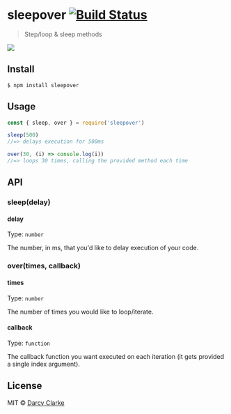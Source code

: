 # sleepover [![Build Status](https://travis-ci.org/darcyclarke/sleepover.svg?branch=master)](https://travis-ci.org/darcyclarke/sleepover)

> Step/loop &amp; sleep methods

![](https://media.giphy.com/media/nGMyNVfRAsgA8/giphy.gif)

## Install

```
$ npm install sleepover
```

## Usage

```js
const { sleep, over } = require('sleepover')

sleep(500)
//=> delays execution for 500ms

over(30, (i) => console.log(i))
//=> loops 30 times, calling the provided method each time
```

## API

### sleep(delay)

#### delay

Type: `number`

The number, in ms, that you'd like to delay execution of your code.

### over(times, callback)

#### times

Type: `number`

The number of times you would like to loop/iterate.

#### callback

Type: `function`

The callback function you want executed on each iteration (it gets provided a single index argument).

## License

MIT © [Darcy Clarke](http://darcyclarke.me)
